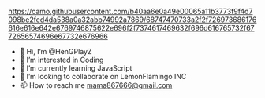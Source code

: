 https://camo.githubusercontent.com/b40aa6e0a49e00065a11b3773f9f4d7098be2fed4da538a0a32abb74992a7869/68747470733a2f2f726973686176616e616e642e6769746875622e696f2f7374617469632f696d616765732f6772656574696e67732e676966
- 👋 Hi, I’m @HenGPlayZ
- 👀 I’m interested in Coding
- 🌱 I’m currently learning JavaScript
- 💞️ I’m looking to collaborate on LemonFlamingo INC
- 📫 How to reach me mama867666@gmail.com

<!---
HenGPlayZ/HenGPlayZ is a ✨ special ✨ repository because its `README.md` (this file) appears on your GitHub profile.
You can click the Preview link to take a look at your changes.
--->
